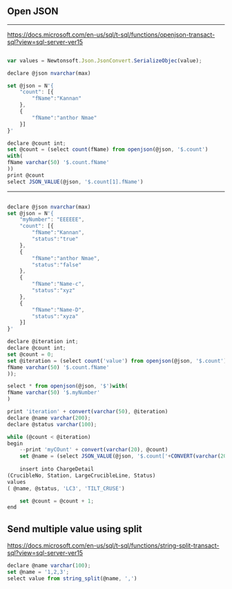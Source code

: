 ## Open JSON
---
https://docs.microsoft.com/en-us/sql/t-sql/functions/openjson-transact-sql?view=sql-server-ver15
```js

var values = Newtonsoft.Json.JsonConvert.SerializeObjec(value);

declare @json nvarchar(max)

set @json = N'{
    "count": [{
        "fName":"Kannan"
    },
    {
        "fName":"anthor Nmae"
    }]
}'

declare @count int;
set @count = (select count(fName) from openjson(@json, '$.count')
with(
fName varchar(50) '$.count.fName'
))
print @count
select JSON_VALUE(@json, '$.count[1].fName')
```
---

```js

declare @json nvarchar(max)
set @json = N'{
	"myNumber": "EEEEEE",
    "count": [{
        "fName":"Kannan",
		"status":"true"
    },
    {
        "fName":"anthor Nmae",
		"status":"false"
    },
	{
        "fName":"Name-c",
		"status":"xyz"
    },
	{
        "fName":"Name-D",
		"status":"xyza"
    }]
}'

declare @iteration int;
declare @count int;
set @count = 0;
set @iteration = (select count('value') from openjson(@json, '$.count')with(
fName varchar(50) '$.count.fName'
));

select * from openjson(@json, '$')with(
fName varchar(50) '$.myNumber'
)

print 'iteration' + convert(varchar(50), @iteration)
declare @name varchar(200);
declare @status varchar(100);

while (@count < @iteration)
begin
	--print 'myCOunt' + convert(varchar(20), @count)
	set @name =	(select JSON_VALUE(@json, '$.count['+CONVERT(varchar(20), @count)+'].fName'));
	
	insert into ChargeDetail
(CrucibleNo, Station, LargeCrucibleLine, Status)
values
( @name, @status, 'LC3', 'TILT_CRUSE')

	set @count = @count + 1;
end

```

## Send multiple value using split
https://docs.microsoft.com/en-us/sql/t-sql/functions/string-split-transact-sql?view=sql-server-ver15
```js
declare @name varchar(100);
set @name = '1,2,3';
select value from string_split(@name, ',')
```

